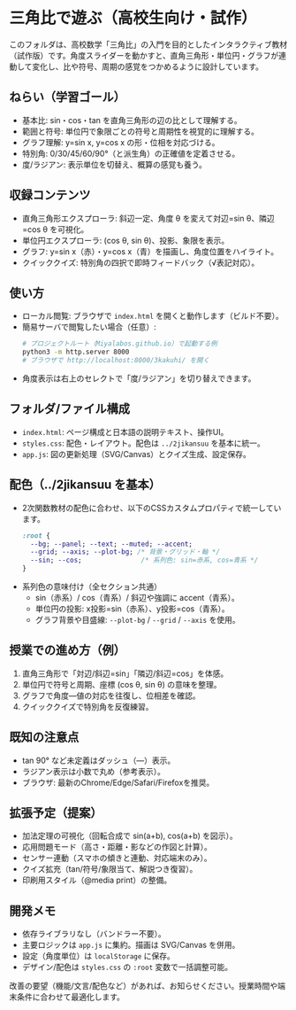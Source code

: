 # 三角比で遊ぶ（高校生向け・試作）

このフォルダは、高校数学「三角比」の入門を目的としたインタラクティブ教材（試作版）です。角度スライダーを動かすと、直角三角形・単位円・グラフが連動して変化し、比や符号、周期の感覚をつかめるように設計しています。

## ねらい（学習ゴール）
- 基本比: sin・cos・tan を直角三角形の辺の比として理解する。
- 範囲と符号: 単位円で象限ごとの符号と周期性を視覚的に理解する。
- グラフ理解: y=sin x, y=cos x の形・位相を対応づける。
- 特別角: 0/30/45/60/90°（と派生角）の正確値を定着させる。
- 度/ラジアン: 表示単位を切替え、概算の感覚も養う。

## 収録コンテンツ
- 直角三角形エクスプローラ: 斜辺一定、角度 θ を変えて対辺=sin θ、隣辺=cos θ を可視化。
- 単位円エクスプローラ: (cos θ, sin θ)、投影、象限を表示。
- グラフ: y=sin x（赤）・y=cos x（青）を描画し、角度位置をハイライト。
- クイッククイズ: 特別角の四択で即時フィードバック（√表記対応）。

## 使い方
- ローカル閲覧: ブラウザで `index.html` を開くと動作します（ビルド不要）。
- 簡易サーバで閲覧したい場合（任意）:
  ```sh
  # プロジェクトルート（Miyalabos.github.io）で起動する例
  python3 -m http.server 8000
  # ブラウザで http://localhost:8000/3kakuhi/ を開く
  ```
- 角度表示は右上のセレクトで「度/ラジアン」を切り替えできます。

## フォルダ/ファイル構成
- `index.html`: ページ構成と日本語の説明テキスト、操作UI。
- `styles.css`: 配色・レイアウト。配色は `../2jikansuu` を基本に統一。
- `app.js`: 図の更新処理（SVG/Canvas）とクイズ生成、設定保存。

## 配色（../2jikansuu を基本）
- 2次関数教材の配色に合わせ、以下のCSSカスタムプロパティで統一しています。
  ```css
  :root {
    --bg; --panel; --text; --muted; --accent;
    --grid; --axis; --plot-bg; /* 背景・グリッド・軸 */
    --sin; --cos;               /* 系列色: sin=赤系, cos=青系 */
  }
  ```
- 系列色の意味付け（全セクション共通）
  - sin（赤系）/ cos（青系）/ 斜辺や強調に accent（青系）。
  - 単位円の投影: x投影=sin（赤系）、y投影=cos（青系）。
  - グラフ背景や目盛線: `--plot-bg` / `--grid` / `--axis` を使用。

## 授業での進め方（例）
1. 直角三角形で「対辺/斜辺=sin」「隣辺/斜辺=cos」を体感。
2. 単位円で符号と周期、座標 (cos θ, sin θ) の意味を整理。
3. グラフで角度—値の対応を往復し、位相差を確認。
4. クイッククイズで特別角を反復練習。

## 既知の注意点
- tan 90° など未定義はダッシュ（—）表示。
- ラジアン表示は小数で丸め（参考表示）。
- ブラウザ: 最新のChrome/Edge/Safari/Firefoxを推奨。

## 拡張予定（提案）
- 加法定理の可視化（回転合成で sin(a+b), cos(a+b) を図示）。
- 応用問題モード（高さ・距離・影などの作図と計算）。
- センサー連動（スマホの傾きと連動、対応端末のみ）。
- クイズ拡充（tan/符号/象限当て、解説つき復習）。
- 印刷用スタイル（@media print）の整備。

## 開発メモ
- 依存ライブラリなし（バンドラー不要）。
- 主要ロジックは `app.js` に集約。描画は SVG/Canvas を併用。
- 設定（角度単位）は `localStorage` に保存。
- デザイン/配色は `styles.css` の `:root` 変数で一括調整可能。

改善の要望（機能/文言/配色など）があれば、お知らせください。授業時間や端末条件に合わせて最適化します。

